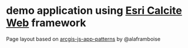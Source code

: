 # demo application using [Esri Calcite Web](https://esri.github.io/calcite-web/) framework

Page layout based on [arcgis-js-app-patterns](https://github.com/alaframboise/arcgis-js-app-patterns) by @alaframboise